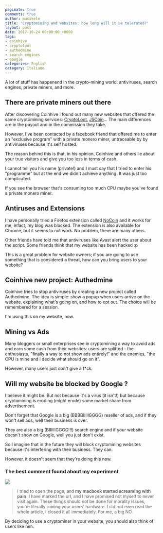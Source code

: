 ```yaml
---
paginate: true
comments: true
author: musikele
title: 'Cryptomining and websites: how long will it be tolerated?'
layout: post
date: 2017-10-24 00:00:00 +0000
tags:
- coinhive
- cryptoloot
- authedmine
- search engines
- google
categories: English
category: Italiano
---
```

A lot of stuff has happenend in the crypto-mining world: antiviruses, search engines, private miners, and more. 

<!--more-->

## There are private miners out there

After discovering Coinhive I found out many new websites that offered the same cryptomining services: [CryptoLoot](https://www.crypto-loot.com/ "Crypto-Loot"), [JSCoin](https://jsecoin.com/)... The main differences are in the payout and in the commission they take.

However, I've been contacted by a facebook friend that offered me to enter an "exclusive program" with a private monero miner, untraceable by by antiviruses because it's self hosted.

The reason behind this is that, in his opinion, Coinhive and others lie about your true visitors and give you too less in terms of cash.

I cannot tell you his name (private!) and I must say that I tried to enter his "programme" but at the end we didn't achieve anything. It was just too complicated.

If you see the browser that's consuming too much CPU maybe you've found a private monero miner.

## Antiruses and Extensions

I have personally tried a Firefox extension called [NoCoin](https://addons.mozilla.org/it/firefox/addon/no-coin/) and it works for me; infact, my blog was blocked. The extension is also available for Chrome, but it seems to not work. No problem, there are many others.

Other friends have told me that antiviruses like Avast alert the user about the script. Some friends think that my website has been hacked :p

This is a great problem for website owners; if you are going to use something that is considered a threat, how can you bring users to your website?

## Coinhive new project: Authedmine

Coinhive tries to stop antiviruses by creating a new project called Authedmine. The idea is simple: show a popup when users arrive on the website, explaining what's going on, and how to opt out. The choice will be remembered for a session.

I'm using this on my website, now.

## Mining vs Ads

Many bloggers or small enterprises see in cryptomining a way to avoid ads and earn some cash from their websites: users are splitted - the enthusiasts, "finally a way to not show ads entirely!" and the enemies, "the CPU is mine and I decide what should go on it".

However, many users just don't give a f\*ck.

## Will my website be blocked by Google ?

I believe it might be. But not because it's a virus (it isn't!) but because cryptomining is eroding (might erode) some market share from advertisement.

Don't forget that Google is a big (BBBBIIIIIGGGG) reseller of ads, and if they won't sell ads, well their business is over.

They are also a big (BIIIIIIGGGG!!!) search engine and if your website doesn't show on Google, well you just don't exist.

So I imagine that in the future they will block cryptomining websites because it's interfering with their business. They can.

However, it doesn't seem that they're doing this now.

### The best comment found about my experiment

![]({{site.baseurl}}/images/mining-best-comment.PNG)

> I tried to open the page, and **my macbook started screaming with pain**. I have marked the url, and I have promised not myself to never visit again. These things should not be done for morality issues, you're literally ruining your users' hardware. I did not even read the whole article, I closed it all immediately. For me, a big NO.

By deciding to use a cryptominer in your website, you should also think of users like him. 